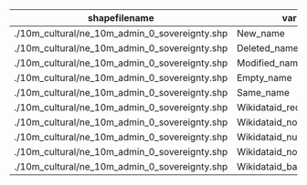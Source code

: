 shapefilename                                  |  var                     |  value
-----------------------------------------------|--------------------------|-------
./10m_cultural/ne_10m_admin_0_sovereignty.shp  |  New_name                |  275
./10m_cultural/ne_10m_admin_0_sovereignty.shp  |  Deleted_name            |  0
./10m_cultural/ne_10m_admin_0_sovereignty.shp  |  Modified_name           |  18
./10m_cultural/ne_10m_admin_0_sovereignty.shp  |  Empty_name              |  0
./10m_cultural/ne_10m_admin_0_sovereignty.shp  |  Same_name               |  4033
./10m_cultural/ne_10m_admin_0_sovereignty.shp  |  Wikidataid_redirected   |  0
./10m_cultural/ne_10m_admin_0_sovereignty.shp  |  Wikidataid_notfound     |  0
./10m_cultural/ne_10m_admin_0_sovereignty.shp  |  Wikidataid_null         |  0
./10m_cultural/ne_10m_admin_0_sovereignty.shp  |  Wikidataid_notnull      |  206
./10m_cultural/ne_10m_admin_0_sovereignty.shp  |  Wikidataid_badformated  |  0
